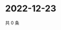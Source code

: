 # 2022-12-23

共 0 条

<!-- BEGIN WEIBO -->
<!-- 最后更新时间 Fri Dec 23 2022 06:01:03 GMT+0800 (China Standard Time) -->

<!-- END WEIBO -->
